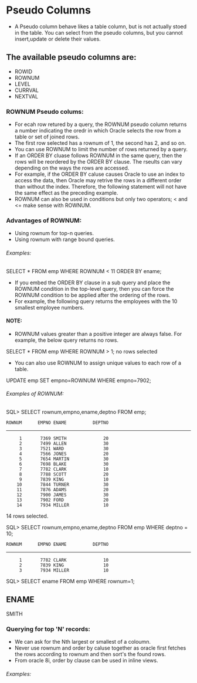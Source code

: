 # Pseudo Columns

* A Pseudo column behave likes a table column, but is not actually stoed in the table. You can select from the pseudo columns, but you cannot
insert,update or delete their values.

 ## The available pseudo columns are:
 
 * ROWID
 * ROWNUM
 * LEVEL
 * CURRVAL
 * NEXTVAL
 
 ### ROWNUM Pseudo colums:
 
 * For ecah row retured by a query, the ROWNUM pseudo column returns a number indicating the oredr in which Oracle selects the row from a table or set of joined rows.
 * The first row selected has a rownum of 1, the second has 2, and so on.
 * You can use ROWNUM to limit the number of rows returned by a query.
 * If an ORDER BY cluase follows ROWNUM in the same query, then the rows will be reordered by the ORDER BY clause. The rseults can vary depending on the ways the rows are accessed.
 * For example, if the ORDER BY caluse causes Oracle to use an index to access the data, then Oracle may retrive the rows in a different order than without the index. Therefore, the following statement will not have the same effect as the preceding example.
 * ROWNUM can also be used in conditions but only two operators; < and <= make sense with ROWNUM.
 
 ### Advantages of ROWNUM:
* Using rownum for top-n queries.
* Using rownum with range bound queries.

###### Examples:

SELECT * FROM emp WHERE ROWNUM < 11 ORDER BY ename;

* If you embed the ORDER BY clause in a sub query and place the ROWNUM condition in the top-level query, then you can force the ROWNUM condition to be applied after the ordering of the rows.
* For example, the following query returns the employees with the 10 smallest employee numbers.

#### NOTE:

* ROWNUM values greater than a positive integer are always false. For example, the below query returns no rows.

SELECT * FROM emp WHERE ROWNUM > 1;
no rows selected

* You can also use ROWNUM to assign unique values to each row of a table.

UPDATE emp SET empno=ROWNUM WHERE empno=7902;

###### Examples of ROWNUM:

SQL> SELECT rownum,empno,ename,deptno FROM emp;

    ROWNUM      EMPNO ENAME          DEPTNO
---------- ---------- ---------- ----------
         1       7369 SMITH              20
         2       7499 ALLEN              30
         3       7521 WARD               30
         4       7566 JONES              20
         5       7654 MARTIN             30
         6       7698 BLAKE              30
         7       7782 CLARK              10
         8       7788 SCOTT              20
         9       7839 KING               10
        10       7844 TURNER             30
        11       7876 ADAMS              20
        12       7900 JAMES              30
        13       7902 FORD               20
        14       7934 MILLER             10

14 rows selected.

SQL> SELECT rownum,empno,ename,deptno FROM emp WHERE deptno = 10;

    ROWNUM      EMPNO ENAME          DEPTNO
---------- ---------- ---------- ----------
         1       7782 CLARK              10
         2       7839 KING               10
         3       7934 MILLER             10

SQL> SELECT ename FROM emp WHERE rownum=1;

ENAME
----------
SMITH

### Querying for top 'N' records:

* We can ask for the Nth largest or smallest of a coloumn.
* Never use rownum and order by caluse together as oracle first fetches the rows according to rownum and then sort's the found rows.
* From oracle 8i, order by clause can be used in inline views.

###### Examples:

